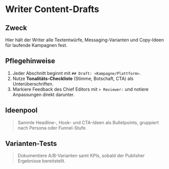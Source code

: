 # Writer Content-Drafts

## Zweck
Hier hält der Writer alle Textentwürfe, Messaging-Varianten und Copy-Ideen für laufende Kampagnen fest.

## Pflegehinweise
1. Jeder Abschnitt beginnt mit `## Draft: <Kampagne/Plattform>`.
2. Nutze **Tonalitäts-Checkliste** (Stimme, Botschaft, CTA) als Unterüberschriften.
3. Markiere Feedback des Chief Editors mit `> Reviewer:` und notiere Anpassungen direkt darunter.

## Ideenpool
> Sammle Headline-, Hook- und CTA-Ideen als Bulletpoints, gruppiert nach Persona oder Funnel-Stufe.

## Varianten-Tests
> Dokumentiere A/B-Varianten samt KPIs, sobald der Publisher Ergebnisse bereitstellt.

